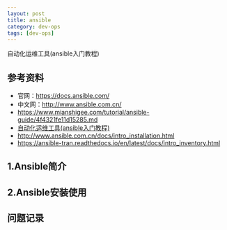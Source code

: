 ```yaml
---
layout: post
title: ansible
category: dev-ops
tags: [dev-ops]
---
```


自动化运维工具(ansible入门教程)

## 参考资料
- 官网：https://docs.ansible.com/  
- 中文网：http://www.ansible.com.cn/  
- https://www.mianshigee.com/tutorial/ansible-guide/4f4321fe11d15285.md
- [自动化运维工具(ansible入门教程)](https://luanpeng.blog.csdn.net/article/details/86701167)  
- http://www.ansible.com.cn/docs/intro_installation.html  
- https://ansible-tran.readthedocs.io/en/latest/docs/intro_inventory.html  

## 1.Ansible简介

## 2.Ansible安装使用

## 问题记录
